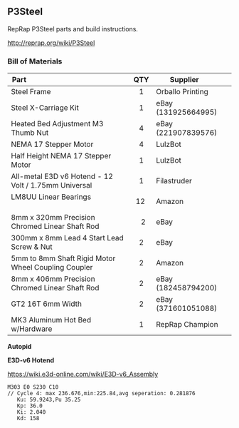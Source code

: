 P3Steel
---
RepRap P3Steel parts and build instructions.

http://reprap.org/wiki/P3Steel

### Bill of Materials

| Part                                                     |  QTY  | Supplier               | 
|----------------------------------------------------------|:-----:|------------------------|
| Steel Frame                                              |   1   | Orballo Printing       | 
| Steel X-Carriage Kit                                     |   1   | eBay (131925664995)    |    
| Heated Bed Adjustment M3 Thumb Nut                       |   4   | eBay (221907839576)    | 
| NEMA 17 Stepper Motor                                    |   4   | LulzBot                |
| Half Height NEMA 17 Stepper Motor                        |   1   | LulzBot                |
| All-metal E3D v6 Hotend - 12 Volt / 1.75mm Universal     |   1   | Filastruder            |       
| LM8UU Linear Bearings                                    |   12  | Amazon                 |  
| 8mm x 320mm Precision Chromed Linear Shaft Rod           |   2   | eBay                   |
| 300mm x 8mm Lead 4 Start Lead Screw & Nut                |   2   | eBay                   |
| 5mm to 8mm Shaft Rigid Motor Wheel Coupling Coupler      |   2   | Amazon                 |
| 8mm x 406mm Precision Chromed Linear Shaft Rod           |   2   | eBay (182458794200)    |
| GT2 16T 6mm Width                                        |   2   | eBay (371601051088)    |
| MK3 Aluminum Hot Bed w/Hardware                          |   1   | RepRap Champion        |


**Autopid**

**E3D-v6 Hotend**

https://wiki.e3d-online.com/wiki/E3D-v6_Assembly

```shell
M303 E0 S230 C10
// Cycle 4: max 236.676,min:225.84,avg seperation: 0.281876
   Ku: 59.9243,Pu 35.25
   Kp: 36.0
   Ki: 2.040
   Kd: 158
```

